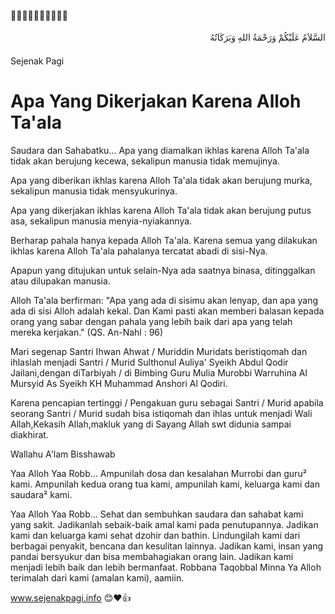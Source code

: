 🌷🌷🌷🌷🌷🌷🌷🌷🌷🌷
<p dir="rtl" style="font-family: Amiri; line-height: 2.0;">
  السَّلاَمُ عَلَيْكُمْ وَرَحْمَةُ اللهِ وَبَرَكَاتُهُ
</p>

Sejenak Pagi
# Apa Yang Dikerjakan Karena Alloh Ta'ala

Saudara dan Sahabatku...
Apa yang diamalkan ikhlas karena Alloh Ta'ala tidak akan berujung kecewa, sekalipun manusia tidak memujinya.

Apa yang diberikan ikhlas karena Alloh Ta'ala tidak akan berujung murka, sekalipun manusia tidak mensyukurinya.

Apa yang dikerjakan ikhlas karena Alloh Ta'ala tidak akan berujung putus asa, sekalipun manusia menyia-nyiakannya.

Berharap pahala hanya kepada Alloh Ta'ala. Karena semua yang dilakukan ikhlas karena Alloh Ta'ala pahalanya tercatat abadi di sisi-Nya. 

Apapun yang ditujukan untuk selain-Nya ada saatnya binasa, ditinggalkan atau dilupakan manusia.

Alloh Ta'ala berfirman:
"Apa yang ada di sisimu akan lenyap, dan apa yang ada di sisi Alloh adalah kekal. Dan Kami pasti akan memberi balasan kepada orang yang sabar dengan pahala yang lebih baik dari apa yang telah mereka kerjakan."
(QS. An-Nahl : 96)

Mari segenap Santri Ihwan Ahwat / Muriddin Muridats beristiqomah dan ihlaslah menjadi Santri / Murid Sulthonul Auliya' Syeikh Abdul Qodir Jailani,dengan diTarbiyah / di Bimbing Guru Mulia Murobbi Warruhina Al Mursyid As Syeikh KH Muhammad Anshori Al Qodiri.

Karena pencapian tertinggi / Pengakuan guru sebagai Santri / Murid apabila seorang Santri / Murid sudah bisa istiqomah dan ihlas untuk menjadi Wali Allah,Kekasih Allah,makluk yang di Sayang Allah swt didunia sampai diakhirat.

Wallahu A'lam Bisshawab

Yaa Alloh Yaa Robb...
Ampunilah dosa dan kesalahan Murrobi dan guru² kami.
Ampunilah kedua orang tua kami, ampunilah kami, keluarga kami dan saudara² kami.

Yaa Alloh Yaa Robb...
Sehat dan sembuhkan saudara dan sahabat kami yang sakit.
Jadikanlah sebaik-baik amal kami pada penutupannya.
Jadikan kami dan keluarga kami sehat dzohir dan bathin.
Lindungilah kami dari berbagai penyakit, bencana dan kesulitan lainnya.
Jadikan kami, insan yang pandai bersyukur dan bisa membahagiakan orang lain.
Jadikan kami menjadi lebih baik dan lebih bermanfaat.
Robbana Taqobbal Minna
Ya Alloh terimalah dari kami (amalan kami), aamiin.

www.sejenakpagi.info
😊❤👍
